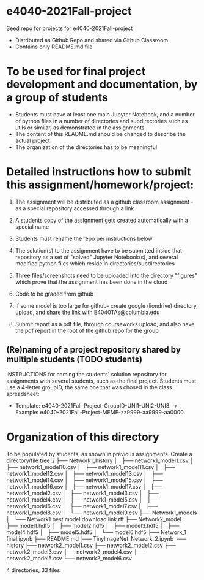 # e4040-2021Fall-project
Seed repo for projects for e4040-2021Fall-project
  - Distributed as Github Repo and shared via Github Classroom
  - Contains only README.md file

# To be used for final project development and documentation, by a group of students
  - Students must have at least one main Jupyter Notebook, and a number of python files in a number of directories and subdirectories such as utils or similar, as demonstrated in the assignments
  - The content of this README.md should be changed to describe the actual project
  - The organization of the directories has to be meaningful
  
# Detailed instructions how to submit this assignment/homework/project:
1. The assignment will be distributed as a github classroom assignment - as a special repository accessed through a link

2. A students copy of the assignment gets created automatically with a special name
3. Students must rename the repo per instructions below

4. The solution(s) to the assignment have to be submitted inside that repository as a set of "solved" Jupyter Notebook(s), and several modified python files which reside in directories/subdirectories

5. Three files/screenshots need to be uploaded into the directory "figures" which prove that the assignment has been done in the cloud

6. Code to be graded from github

7. If some model is too large for github- create google (liondrive) directory, upload, and share the link with E4040TAs@columbia.edu

8. Submit report as a pdf file, through courseworks upload, and also have the pdf report in the root of the github repo for the group


## (Re)naming of a project repository shared by multiple students (TODO students)
INSTRUCTIONS for naming the students' solution repository for assignments with several students, such as the final project. Students must use a 4-letter groupID, the same one that was chosed in the class spreadsheet: 
* Template: e4040-2021Fall-Project-GroupID-UNI1-UNI2-UNI3. -> Example: e4040-2021Fall-Project-MEME-zz9999-aa9999-aa0000.

# Organization of this directory
To be populated by students, as shown in previous assignments.
Create a directory/file tree
./
├── Network1_history
│   ├── network1_model1.csv
│   ├── network1_model10.csv
│   ├── network1_model11.csv
│   ├── network1_model12.csv
│   ├── network1_model13.csv
│   ├── network1_model14.csv
│   ├── network1_model15.csv
│   ├── network1_model16.csv
│   ├── network1_model17.csv
│   ├── network1_model2.csv
│   ├── network1_model3.csv
│   ├── network1_model4.csv
│   ├── network1_model5.csv
│   ├── network1_model6.csv
│   ├── network1_model7.csv
│   ├── network1_model8.csv
│   └── network1_model9.csv
├── Network1_models
│   └── Network1 best model download link.rtf
├── Network2_model
│   ├── model1.hdf5
│   ├── model2.hdf5
│   ├── model3.hdf5
│   ├── model4.hdf5
│   ├── model5.hdf5
│   └── model6.hdf5
├── Network_1 final.ipynb
├── README.md
├── TinyImageNet_Network_2.ipynb
└── history
    ├── network2_model1.csv
    ├── network2_model2.csv
    ├── network2_model3.csv
    ├── network2_model4.csv
    ├── network2_model5.csv
    └── network2_model6.csv

4 directories, 33 files
